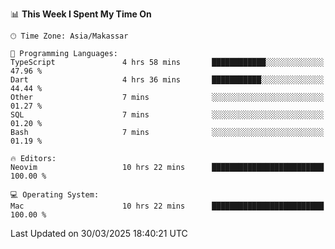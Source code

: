 <!--START_SECTION:waka-->
📊 **This Week I Spent My Time On** 

```text
🕑︎ Time Zone: Asia/Makassar

💬 Programming Languages: 
TypeScript               4 hrs 58 mins       ████████████░░░░░░░░░░░░░   47.96 % 
Dart                     4 hrs 36 mins       ███████████░░░░░░░░░░░░░░   44.44 % 
Other                    7 mins              ░░░░░░░░░░░░░░░░░░░░░░░░░   01.27 % 
SQL                      7 mins              ░░░░░░░░░░░░░░░░░░░░░░░░░   01.20 % 
Bash                     7 mins              ░░░░░░░░░░░░░░░░░░░░░░░░░   01.19 % 

🔥 Editors: 
Neovim                   10 hrs 22 mins      █████████████████████████   100.00 % 

💻 Operating System: 
Mac                      10 hrs 22 mins      █████████████████████████   100.00 % 
```


 Last Updated on 30/03/2025 18:40:21 UTC
<!--END_SECTION:waka-->
